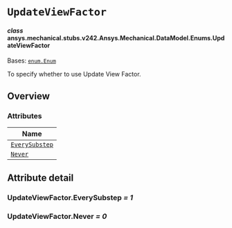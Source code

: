 # `UpdateViewFactor`

<a id="ansys.mechanical.stubs.v242.Ansys.Mechanical.DataModel.Enums.UpdateViewFactor"></a>

#### *class* ansys.mechanical.stubs.v242.Ansys.Mechanical.DataModel.Enums.UpdateViewFactor

Bases: [`enum.Enum`](https://docs.python.org/3/library/enum.html#enum.Enum)

To specify whether to use Update View Factor.

<!-- !! processed by numpydoc !! -->

<a id="overview"></a>

## Overview

### Attributes

| Name |
| ---------------------------------------------------- |
| [`EverySubstep`](#UpdateViewFactor.EverySubstep) |
| [`Never`](#UpdateViewFactor.Never) |

<a id="attribute-detail"></a>

## Attribute detail

<a id="UpdateViewFactor.EverySubstep"></a>

### UpdateViewFactor.EverySubstep *= 1*

<a id="UpdateViewFactor.Never"></a>

### UpdateViewFactor.Never *= 0*


